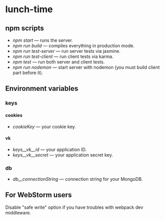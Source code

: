 # lunch-time

## npm scripts
* *npm start* &mdash; runs the server.
* *npm run build* &mdash; compiles everything in production mode.
* *npm run test-server* &mdash; run server tests via jasmine.
* *npm run test-client* &mdash; run client tests via karma.
* *npm test* &mdash; run both server and client tests.
* *npm run nodemon* &mdash; start server with nodemon (you must build client part before it).

## Environment variables
### keys
#### cookies
* *cookieKey* &mdash; your cookie key.

#### vk
* *keys__vk__id* &mdash; your application ID.
* *keys__vk__secret* &mdash; your application secret key.

### db
* *db__connectionString* &mdash; connection string for your MongoDB.

## For WebStorm users
Disable "safe write" option if you have troubles with webpack dev middleware.
